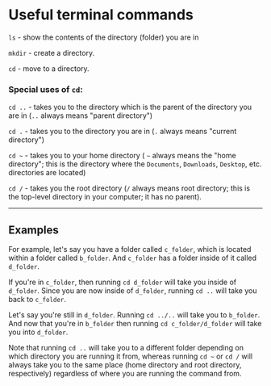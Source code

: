 # Useful terminal commands

`ls` - show the contents of the directory (folder) you are in

`mkdir` - create a directory.

`cd` - move to a directory.

### Special uses of `cd`:

`cd ..` - takes you to the directory which is the parent of the directory you are in (`..` always means "parent directory")

`cd .` - takes you to the directory you are in (`.` always means "current directory")

`cd ~` - takes you to your home directory ( `~` always means the "home directory"; this is the directory where the `Documents`, `Downloads`, `Desktop`, etc. directories are located)

`cd /` - takes you the root directory (`/` always means root directory; this is the top-level directory in your computer; it has no parent).


------------

## Examples
For example, let's say you have a folder called `c_folder`, which is located within a folder called `b_folder`. And `c_folder` has a folder inside of it called `d_folder`.

If you're in `c_folder`, then running `cd d_folder` will take you inside of `d_folder`. Since you are now inside of `d_folder`, running `cd ..` will take you back to `c_folder`.

Let's say you're still in `d_folder`. Running `cd ../..` will take you to `b_folder`. And now that you're in `b_folder` then running `cd c_folder/d_folder` will take you into `d_folder`. 

Note that running `cd ..` will take you to a different folder depending on which directory you are running it from, whereas running `cd ~` or `cd /` will always take you to the same place (home directory and root directory, respectively) regardless of where you are running the command from.